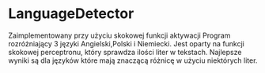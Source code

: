 # LanguageDetector
Zaimplementowany przy użyciu skokowej funkcji aktywacji
Program rozróżniający 3 języki Angielski,Polski i Niemiecki. Jest oparty na funkcji skokowej perceptronu, który sprawdza ilości liter w tekstach. Najlepsze wyniki są dla języków które mają znaczącą różnicę w użyciu niektórych liter.
